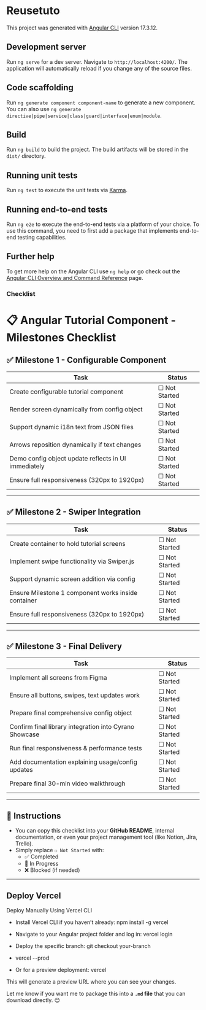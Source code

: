 # Reusetuto

This project was generated with [Angular CLI](https://github.com/angular/angular-cli) version 17.3.12.

## Development server

Run `ng serve` for a dev server. Navigate to `http://localhost:4200/`. The application will automatically reload if you change any of the source files.

## Code scaffolding

Run `ng generate component component-name` to generate a new component. You can also use `ng generate directive|pipe|service|class|guard|interface|enum|module`.

## Build

Run `ng build` to build the project. The build artifacts will be stored in the `dist/` directory.

## Running unit tests

Run `ng test` to execute the unit tests via [Karma](https://karma-runner.github.io).

## Running end-to-end tests

Run `ng e2e` to execute the end-to-end tests via a platform of your choice. To use this command, you need to first add a package that implements end-to-end testing capabilities.

## Further help

To get more help on the Angular CLI use `ng help` or go check out the [Angular CLI Overview and Command Reference](https://angular.io/cli) page.


### Checklist ###
# 📋 Angular Tutorial Component - Milestones Checklist

## ✅ Milestone 1 - Configurable Component
| Task | Status |
|---|---|
| Create configurable tutorial component | ☐ Not Started |
| Render screen dynamically from config object | ☐ Not Started |
| Support dynamic i18n text from JSON files | ☐ Not Started |
| Arrows reposition dynamically if text changes | ☐ Not Started |
| Demo config object update reflects in UI immediately | ☐ Not Started |
| Ensure full responsiveness (320px to 1920px) | ☐ Not Started |

---

## ✅ Milestone 2 - Swiper Integration
| Task | Status |
|---|---|
| Create container to hold tutorial screens | ☐ Not Started |
| Implement swipe functionality via Swiper.js | ☐ Not Started |
| Support dynamic screen addition via config | ☐ Not Started |
| Ensure Milestone 1 component works inside container | ☐ Not Started |
| Ensure full responsiveness (320px to 1920px) | ☐ Not Started |

---

## ✅ Milestone 3 - Final Delivery
| Task | Status |
|---|---|
| Implement all screens from Figma | ☐ Not Started |
| Ensure all buttons, swipes, text updates work | ☐ Not Started |
| Prepare final comprehensive config object | ☐ Not Started |
| Confirm final library integration into Cyrano Showcase | ☐ Not Started |
| Run final responsiveness & performance tests | ☐ Not Started |
| Add documentation explaining usage/config updates | ☐ Not Started |
| Prepare final 30-min video walkthrough | ☐ Not Started |

---

## 🔔 Instructions
- You can copy this checklist into your **GitHub README**, internal documentation, or even your project management tool (like Notion, Jira, Trello).
- Simply replace `☐ Not Started` with:
    - ✅ Completed
    - 🚧 In Progress
    - ❌ Blocked (if needed)

---

## Deploy Vercel
Deploy Manually Using Vercel CLI
- Install Vercel CLI if you haven’t already:
        npm install -g vercel

- Navigate to your Angular project folder and log in:
        vercel login

- Deploy the specific branch:
        git checkout your-branch

- vercel --prod
- Or for a preview deployment:
        vercel
        
This will generate a preview URL where you can see your changes.


Let me know if you want me to package this into a **`.md` file** that you can download directly. 😊